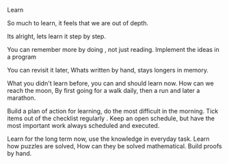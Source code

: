 Learn

So much to learn,  it feels that we are out of depth. 

Its alright,  lets learn it step by step.

You can remember more by doing , not just reading. 
Implement the ideas in a program

You can revisit it later, 
Whats written by hand, stays longers in memory.

What you didn't learn before, you can and should learn now. 
How can we reach the moon, 
By first going for a walk daily, then a run and later a marathon. 

Build a plan of action for learning, do the most difficult in the morning. 
Tick items out of the checklist regularly .
Keep an open schedule, but have the most important work always scheduled and executed. 

Learn for the long term now, use the knowledge in everyday task. Learn how puzzles are solved, 
How can they be solved mathematical.
Build proofs by hand. 
